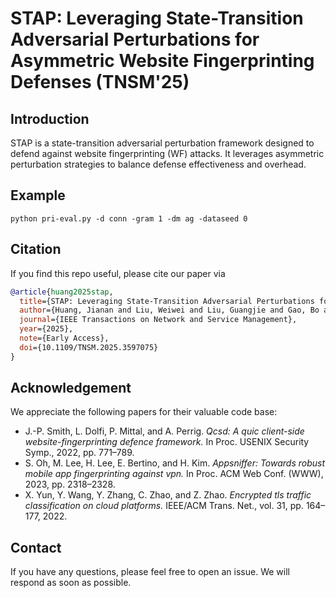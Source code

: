 # STAP: Leveraging State-Transition Adversarial Perturbations for Asymmetric Website Fingerprinting Defenses (TNSM'25)

## Introduction

STAP is a state-transition adversarial perturbation framework designed to defend against website fingerprinting (WF) attacks. It leverages asymmetric perturbation strategies to balance defense effectiveness and overhead.

## Example
```
python pri-eval.py -d conn -gram 1 -dm ag -dataseed 0
```

## Citation
If you find this repo useful, please cite our paper via
```bibtex
@article{huang2025stap,
  title={STAP: Leveraging State-Transition Adversarial Perturbations for Asymmetric Website Fingerprinting Defenses},
  author={Huang, Jianan and Liu, Weiwei and Liu, Guangjie and Gao, Bo and Nie, Fengyuan and Mellia, Marco},
  journal={IEEE Transactions on Network and Service Management},
  year={2025},
  note={Early Access},
  doi={10.1109/TNSM.2025.3597075}
}
```
## Acknowledgement

We appreciate the following papers for their valuable code base:

- J.-P. Smith, L. Dolfi, P. Mittal, and A. Perrig. *Qcsd: A quic client-side website-fingerprinting defence framework.* In Proc. USENIX Security Symp., 2022, pp. 771–789.
- S. Oh, M. Lee, H. Lee, E. Bertino, and H. Kim. *Appsniffer: Towards robust mobile app fingerprinting against vpn.* In Proc. ACM Web Conf. (WWW), 2023, pp. 2318–2328.
- X. Yun, Y. Wang, Y. Zhang, C. Zhao, and Z. Zhao. *Encrypted tls traffic classification on cloud platforms.* IEEE/ACM Trans. Net., vol. 31, pp. 164–177, 2022.

## Contact
If you have any questions, please feel free to open an issue. We will respond as soon as possible.

